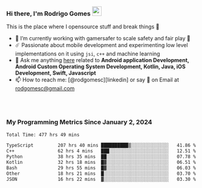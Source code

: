 
### Hi there, I'm Rodrigo Gomes <img src="https://media.giphy.com/media/hvRJCLFzcasrR4ia7z/giphy.gif" width="25px">
This is the place where I opensource stuff and break things 🤣
- 🔭 I’m currently working with gamersafer to scale safety and fair play 💜
- ☄️ Passionate about mobile development and experimenting low level implementations on it using `jsi`, `c++` and machine learning
- 💬 Ask me anything [here](https://github.com/rodgomesc/rodgomesc/issues) related to <b>Android application Development, Android Custom Operating System Development, Kotlin, Java, iOS Development, Swift, Javascript</b>
- 📫 How to reach me: [@rodgomesc][linkedin] or say 👋 on Email at [rodgomesc@gmail.com](mailto:rodgomesc@gmail.com)


<br/>

<!-- 
<picture>
  <img src="/github-metrics.svg" alt="Metrics">
</picture>
-->

</br>

### My Programming Metrics Since January 2, 2024 


<!--START_SECTION:waka-->

```txt
Total Time: 477 hrs 49 mins

TypeScript         207 hrs 40 mins ██████████▒░░░░░░░░░░░░░░   41.86 %
C++                62 hrs 4 mins   ███░░░░░░░░░░░░░░░░░░░░░░   12.51 %
Python             38 hrs 35 mins  ██░░░░░░░░░░░░░░░░░░░░░░░   07.78 %
Kotlin             32 hrs 18 mins  █▓░░░░░░░░░░░░░░░░░░░░░░░   06.51 %
Bash               29 hrs 55 mins  █▓░░░░░░░░░░░░░░░░░░░░░░░   06.03 %
Other              18 hrs 21 mins  █░░░░░░░░░░░░░░░░░░░░░░░░   03.70 %
JSON               16 hrs 22 mins  ▓░░░░░░░░░░░░░░░░░░░░░░░░   03.30 %
```

<!--END_SECTION:waka-->
